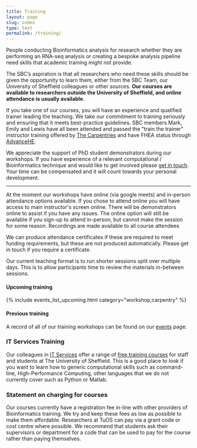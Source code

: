```yaml
---
title: Training
layout: page
slug: index
type: text
permalink: /training/
---
```


People conducting Bioinformatics analysis for research whether they are performing an RNA-seq analysis or creating a bespoke analysis pipeline need skills that academic training might not provide. 

The SBC’s aspiration is that all researchers who need these skills should be given the opportunity to learn them, either from the SBC Team, our University of Sheffield colleagues or other sources. **Our courses are available to researchers outside the University of Sheffield, and online attendance is usually available**.

If you take one of our courses, you will have an experience and qualified trainer leading the teaching. We take our commitment to training seriously and ensuring that it meets best-practice guidelines. SBC members Mark, Emily and Lewis have all been attended and passed the "train the trainer" instructor training offered by [The Carpentries](https://carpentries.org/index.html) and have FHEA status through [AdvanceHE](https://www.advance-he.ac.uk/).

We appreciate the support of PhD student demonstrators during our workshops. If you have experience of a relevant computational / Bioinformatics technique and would like to get involved please [get in touch](/contact). Your time can be compensated and it will count towards your personal development.

---

At the moment our workshops have online (via google meets) and in-person attendance options available. If you chose to attend online you will have access to main instructor's screen online. There will be demonstrators online to assist if you have any issues. The online option will still be available if you sign-up to attend in-person, but cannot make the session for some reason. Recordings are made available to all course attendees

We can produce attendance certificates if these are required to meet funding requirements, but these are not produced automatically. Please get in touch if you require a certificate.

Our current teaching format is to run shorter sessions split over multiple days. This is to allow participants time to review the materials in-between sessions.


#### Upcoming training

{% include events_list_upcoming.html category="workshop,carpentry" %}

#### Previous training

A record of all of our training workshops can be found on our [events](/events) page.

### IT Services Training

Our colleagues in [IT Services](https://students.sheffield.ac.uk/it-services/research) offer a range of [free training courses](https://sites.google.com/sheffield.ac.uk/research-training/) for staff and students at The University of Sheffield. This is a good place to look if you want to learn how to generic computational skills such as command-line, High-Performance Computing, other languages that we do not currently cover such as Python or Matlab.

### Statement on charging for courses

Our courses currently have a registration fee in-line with other providers of Bioinformatics training. We try and keep these fees as low as possible to make them affordable. Researchers at TuOS can pay via a grant code or cost centre where possible. We recommend that students ask their supervisors or department for a code that can be used to pay for the course rather than paying themselves.